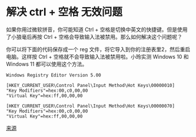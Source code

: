 # 解决 ctrl + 空格 无效问题

如果你用过微软拼音，你可能知道 Ctrl + 空格是切换中英文的快捷键。但是使用了小狼毫后再按 Ctrl + 空格会导致输入法被禁用。那么如何解决这个问题呢？

你可以将下面的代码保存成一个 reg 文件，将它导入到你的注册表里2，然后重启电脑。这样按 Ctrl + 空格就不会导致输入法被禁用啦。小玲实测 Windows 10 和 Windows 11 都可以使用这个方法。

```text
Windows Registry Editor Version 5.00

[HKEY_CURRENT_USER\Control Panel\Input Method\Hot Keys\00000010]
"Key Modifiers"=hex:00,c0,00,00
"Virtual Key"=hex:ff,00,00,00

[HKEY_CURRENT_USER\Control Panel\Input Method\Hot Keys\00000070]
"Key Modifiers"=hex:00,c0,00,00
"Virtual Key"=hex:ff,00,00,00
```

[来源](https://blog.bling.moe/post/2/)
